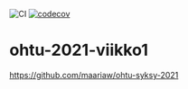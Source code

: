 ![CI](https://github.com/maariaw/ohtu-2021-viikko1/actions/workflows/main.yml/badge.svg) [![codecov](https://codecov.io/gh/maariaw/ohtu-2021-viikko1/branch/main/graph/badge.svg?token=MW7XRW4L1Q)](https://codecov.io/gh/maariaw/ohtu-2021-viikko1)

# ohtu-2021-viikko1

https://github.com/maariaw/ohtu-syksy-2021
